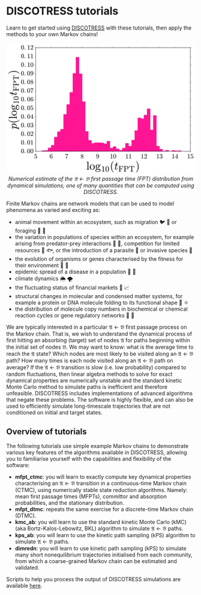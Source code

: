 # DISCOTRESS tutorials

Learn to get started using [DISCOTRESS](https://github.com/danieljsharpe/DISCOTRESS) with these tutorials, then apply the methods to your own Markov chains!

<p align="center">
  <img src="https://github.com/danieljsharpe/DISCOTRESS_tutorials/blob/master/fpt_distribn_example.svg">
  <i>Numerical estimate of the &#120068; &#8592; &#120069; first passage time (FPT) distribution from dynamical simulations; one of many quantities that can be computed using DISCOTRESS.</i><br>
</p>

Finite Markov chains are network models that can be used to model phenomena as varied and exciting as:
- animal movement within an ecosystem, such as migration :bird: :parrot: or foraging :elephant: :palm_tree:
- the variation in populations of species within an ecosystem, for example arising from predator-prey interactions :wolf: :deer:, competition for limited resources :bear: :fish:, or the introduction of a parasite :mosquito: or invasive species :snake:
- the evolution of organisms or genes characterised by the fitness for their environment :giraffe: :turtle:
- epidemic spread of a disease in a population :microbe: :syringe:
- climate dynamics :sun_behind_rain_cloud: :tornado:
- the fluctuating status of financial markets :money_with_wings: :chart_with_upwards_trend:
- structural changes in molecular and condensed matter systems, for example a protein or DNA molecule folding to its functional shape :dna: :atom_symbol:
- the distribution of molecule copy numbers in biochemical or chemical reaction cycles or gene regulatory networks :test_tube: :petri_dish:

We are typically interested in a particular &#120068; &#8592; &#120069; first passage process on the Markov chain. That is, we wish to understand the dynamical process of first hitting an absorbing (target) set of nodes &#120068; for paths beginning within the initial set of nodes &#120069;. We may want to know: what is the average time to reach the &#120068; state? Which nodes are most likely to be visited along an &#120068; &#8592; &#120069; path?  How many times is each node visited along an &#120068; &#8592; &#120069; path on average? If the &#120068; &#8592; &#120069; transition is slow (i.e. low probability) compared to random fluctuations, then linear algebra methods to solve for exact dynamical properties are numerically unstable and the standard kinetic Monte Carlo method to simulate paths is inefficient and therefore unfeasible. DISCOTRESS includes implementations of advanced algorithms that negate these problems. The software is highly flexible, and can also be used to efficiently simulate long-timescale trajectories that are not conditioned on initial and target states.

## Overview of tutorials

The following tutorials use simple example Markov chains to demonstrate various key features of the algorithms available in DISCOTRESS, allowing you to familiarise yourself with the capabilities and flexibility of the software:

- **mfpt\_ctmc**: you will learn to exactly compute key dynamical properties characterising an &#120068; &#8592; &#120069; transition in a continuous-time Markov chain (CTMC), using numerically stable state reduction algorithms. Namely: mean first passage times (MFPTs), committor and absorption probabilities, and the stationary distribution.
- **mfpt\_dtmc**: repeats the same exercise for a discrete-time Markov chain (DTMC).
- **kmc\_ab**: you will learn to use the standard kinetic Monte Carlo (kMC) (aka Bortz-Kalos-Lebowitz, BKL) algorithm to simulate &#120068; &#8592; &#120069; paths.
- **kps\_ab**: you will learn to use the kinetic path sampling (kPS) algorithm to simulate &#120068; &#8592; &#120069; paths.
- **dimredn**: you will learn to use kinetic path sampling (kPS) to simulate many short nonequilibrium trajectories initialised from each community, from which a coarse-grained Markov chain can be estimated and validated.

Scripts to help you process the output of DISCOTRESS simulations are available [here](https://github.com/danieljsharpe/DISCOTRESS_tools).
